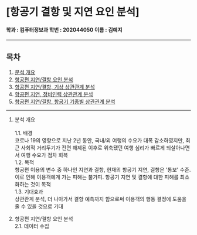 # [항공기 결항 및 지연 요인 분석]

#### 학과 : 컴퓨터정보과 학번 : 202044050 이름 : 김예지
---
## 목차
1.  [분석 개요](#분석-개요)<br>
2. [항공편 지연/결항 요인 분석](#항공편-지연/결항-요인-분석)<br>
3. [항공편 지연/결항, 기상 상관관계 분석](#항공편-지연/결항,-기상-상관관계-분석)<br>
4. [항공편 지연, 정비인력 상관관계 분석](#항공편-지연,-정비인력-상관관계-분석)<br>
5. [항공편 지연/결항, 항공기 기종별 상관관계 분석](#항공편-지연/결항,-항공기-기종별-상관관계-분석)<br>
---

1. 분석 개요 <br>
    <br>1.1. 배경<br>
        코로나 19의 영향으로 지난 2년 동안, 국내/외 여행의 수요가 대폭 감소하였지만, 최근 사회적 거리두기가 전면 해제된 이후로 위축됐던 여행 심리가 빠르게 되살아나면서 여행 수요가 점차 회복
    <br>1.2. 목적<br>
        항공편 이용의 변수 중 하나인 지연과 결항, 현재의 항공기 지연, 결항은 '통보' 수준. 이로 인해 이용객에게 가는 피해는 불가피. 항공기 지연 및 결항에 대한 피해를 최소화하는 것이 목적
    <br>1.3. 기대효과<br>
        상관관계 분석, 더 나아가서 결항 예측까지 함으로써 이용객의 행동 결정에 도움을 줄 수 있을 것으로 기대

2. 항공편 지연/결항 요인 분석<br>
    2.1. 데이터 수집<br>
